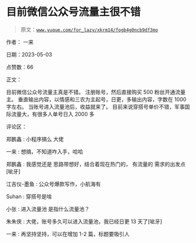 # 目前微信公众号流量主很不错

> 原文：[`www.yuque.com/for_lazy/xkrm14/fogb4g0ncb9df3mo`](https://www.yuque.com/for_lazy/xkrm14/fogb4g0ncb9df3mo)

作者： 一来

日期：2023-05-03

点赞数：66

正文：

目前微信公众号流量主真是不错。 注册账号，然后直接购买 500 粉丝开通流量主。 垂直输出内容，以情感和三农为主起号，日更，多输出内容，字数在 1000 字左右。 当账号进入流量池后，收益就来了。 目前来说穿搭号单价不错，军事国际流量大，有很多人单号日入 2000 多

评论区：

郑鹏鑫 : 小程序搞么 大佬

一来 : 想搞，不知道咋入手，哈哈

郑鹏鑫 : 我感觉还是 思路带想好，结合着现在热门的， 有流量的 需求的出发点[呲牙]

江吉仪-墨鱼 : 公众号爆款写作，小航海有

Suhan : 穿搭号是啥

小张 : 进入流量池 是指什么流量池？

朱朱侠 : 大佬，账号多久可以进入流量池，我已经日更 13 天了[呲牙]

一来 : 再坚持坚持，可以在增加 1-2 篇，标题要吸引人



